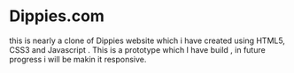 # Dippies.com 
this is nearly a clone of Dippies website which i have created using HTML5, CSS3 and Javascript . This is a prototype which I have build , in future progress i will be makin it responsive. 
